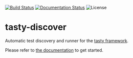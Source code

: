 [![Build Status](https://travis-ci.org/lwm/tasty-discover.svg?branch=master)](https://travis-ci.org/lwm/tasty-discover)
[![Documentation Status](https://readthedocs.org/projects/tasty-discover/badge/?version=latest)](http://tasty-discover.readthedocs.io/en/latest/?badge=latest)
![License](https://img.shields.io/badge/license-GPLv3-brightgreen.svg)

# tasty-discover

Automatic test discovery and runner for the [tasty framework].

Please refer to [the documentation] to get started.

[tasty framework]: https://github.com/feuerbach/tasty
[the documentation]: http://tasty-discover.readthedocs.io/en/latest/
